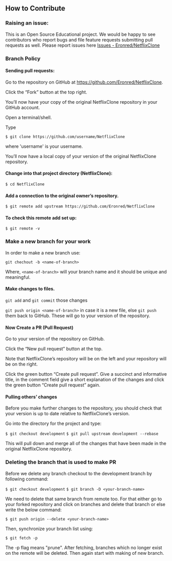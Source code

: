 ## How to Contribute

### Raising an issue:
 This is an Open Source Educational project.
 We would be happy to see contributors who report bugs and file feature requests submitting pull requests as well.
 Please report issues here [Issues - Eronred/NetflixClone](https://github.com/Eronred/NetflixClone/issues)

### Branch Policy

#### Sending pull requests:

Go to the repository on GitHub at https://github.com/Eronred/NetflixClone.

Click the “Fork” button at the top right.

You’ll now have your copy of the original NetflixClone repository in your GitHub account.

Open a terminal/shell.

Type

`$ git clone https://github.com/username/NetflixClone`

where 'username' is your username.

You’ll now have a local copy of your version of the original NetflixClone repository.

#### Change into that project directory (NetflixClone):

`$ cd NetflixClone`

#### Add a connection to the original owner’s repository.

`$ git remote add upstream https://github.com/Eronred/NetflixClone`

#### To check this remote add set up:

`$ git remote -v`

### Make a new branch for your work

In order to make a new branch use:

`git chechout -b <name-of-branch>`

Where, `<name-of-branch>` will your branch name and it should be unique and meaningful.


#### Make changes to files.

`git add` and `git commit` those changes

`git push origin <name-of-branch>` in case it is a new file, else `git push` them back to GitHub. These will go to your version of the repository.

#### Now Create a PR (Pull Request)
Go to your version of the repository on GitHub.

Click the “New pull request” button at the top.

Note that NetflixClone’s repository will be on the left and your repository will be on the right.

Click the green button “Create pull request”. Give a succinct and informative title, in the comment field give a short explanation of the changes and click the green button “Create pull request” again.

#### Pulling others’ changes
Before you make further changes to the repository, you should check that your version is up to date relative to NetflixClone’s version.

Go into the directory for the project and type:

`$ git checkout development`
`$ git pull upstream development --rebase`

This will pull down and merge all of the changes that have been made in the original NetflixClone repository.


### Deleting the branch that is used to make PR
Before we delete any branch checkout to the development branch by following command:

`$ git checkout development`
`$ git branch -D <your-branch-name>`

We need to delete that same branch from remote too. For that either go to your forked repository and click on branches and delete that branch or else write the below command:

`$ git push origin --delete <your-branch-name>`

Then, synchronize your branch list using:

`$ git fetch -p`

The -p flag means "prune". After fetching, branches which no longer exist on the remote will be deleted.
Then again start with making of new branch.